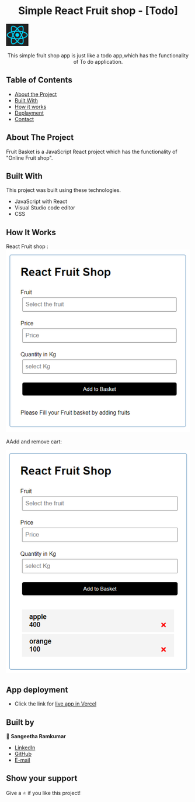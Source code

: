  <h1 align="center"> Simple React Fruit shop - [Todo]  </h1>
  <p align="center">
  
  <img width="61" alt="React" src="https://github.com/Sangi19/TO-DO-List/blob/main/Images/React.png"> &emsp;
   </p>

  <p align="center">
    This simple fruit shop app is just like a todo app,which has the functionality of To do application. <br />
    </p>
</p>

<!-- TABLE OF CONTENTS -->

## Table of Contents

- [About the Project](#about-the-project)
- [Built With](#built-with)
- [How it works](#How-it-works)
- [Deplayment](#app-deployment)
- [Contact](#Authors)


## About The Project
Fruit Basket is a JavaScript React project which has the functionality of "Online Fruit shop".<br />
    
## Built With

This project was built using these technologies.

- JavaScript with React
- Visual Studio code editor 
- CSS

<!-- HOW IT WORKS -->

## How It Works

 React Fruit shop : <br>
![React Fruit Basket  - Base](https://github.com/Sangi19/Simple-fruit-shop/blob/main/images/base-fruitshop-app.PNG)

AAdd and remove cart:

![React Fruit Basket  - disabled ADD button with discount price](https://github.com/Sangi19/Simple-fruit-shop/blob/main/images/addDeleteFN.PNG)


## App deployment

 
- Click the link for [live app in Vercel](simple-fruit-shop-in9x.vercel.app) 

## Built by

👤 **Sangeetha Ramkumar**

- [LinkedIn](https://www.linkedin.com/in/sangeetharamkumar)
- [GitHub](https://github.com/Sangi19)
- [E-mail](sangiammu1020@gmail.com)

<!-- ACKNOWLEDGEMENTS -->

## Show your support

Give a ⭐️ if you like this project!
